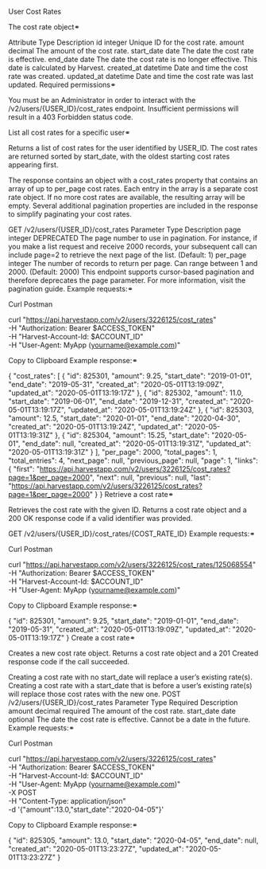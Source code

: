 User Cost Rates

The cost rate object⚭

Attribute	Type	Description
id	integer	Unique ID for the cost rate.
amount	decimal	The amount of the cost rate.
start_date	date	The date the cost rate is effective.
end_date	date	The date the cost rate is no longer effective. This date is calculated by Harvest.
created_at	datetime	Date and time the cost rate was created.
updated_at	datetime	Date and time the cost rate was last updated.
Required permissions⚭

You must be an Administrator in order to interact with the /v2/users/{USER_ID}/cost_rates endpoint. Insufficient permissions will result in a 403 Forbidden status code.

List all cost rates for a specific user⚭

Returns a list of cost rates for the user identified by USER_ID. The cost rates are returned sorted by start_date, with the oldest starting cost rates appearing first.

The response contains an object with a cost_rates property that contains an array of up to per_page cost rates. Each entry in the array is a separate cost rate object. If no more cost rates are available, the resulting array will be empty. Several additional pagination properties are included in the response to simplify paginating your cost rates.

GET /v2/users/{USER_ID}/cost_rates
Parameter	Type	Description
page	integer	DEPRECATED The page number to use in pagination. For instance, if you make a list request and receive 2000 records, your subsequent call can include page=2 to retrieve the next page of the list. (Default: 1)
per_page	integer	The number of records to return per page. Can range between 1 and 2000. (Default: 2000)
This endpoint supports cursor-based pagination and therefore deprecates the page parameter. For more information, visit the pagination guide.
Example requests:⚭

Curl
Postman
 
curl "https://api.harvestapp.com/v2/users/3226125/cost_rates" \
  -H "Authorization: Bearer $ACCESS_TOKEN" \
  -H "Harvest-Account-Id: $ACCOUNT_ID" \
  -H "User-Agent: MyApp (yourname@example.com)"


Copy to Clipboard
Example response:⚭

{
  "cost_rates": [
    {
      "id": 825301,
      "amount": 9.25,
      "start_date": "2019-01-01",
      "end_date": "2019-05-31",
      "created_at": "2020-05-01T13:19:09Z",
      "updated_at": "2020-05-01T13:19:17Z"
    },
    {
      "id": 825302,
      "amount": 11.0,
      "start_date": "2019-06-01",
      "end_date": "2019-12-31",
      "created_at": "2020-05-01T13:19:17Z",
      "updated_at": "2020-05-01T13:19:24Z"
    },
    {
      "id": 825303,
      "amount": 12.5,
      "start_date": "2020-01-01",
      "end_date": "2020-04-30",
      "created_at": "2020-05-01T13:19:24Z",
      "updated_at": "2020-05-01T13:19:31Z"
    },
    {
      "id": 825304,
      "amount": 15.25,
      "start_date": "2020-05-01",
      "end_date": null,
      "created_at": "2020-05-01T13:19:31Z",
      "updated_at": "2020-05-01T13:19:31Z"
    }
  ],
  "per_page": 2000,
  "total_pages": 1,
  "total_entries": 4,
  "next_page": null,
  "previous_page": null,
  "page": 1,
  "links": {
    "first": "https://api.harvestapp.com/v2/users/3226125/cost_rates?page=1&per_page=2000",
    "next": null,
    "previous": null,
    "last": "https://api.harvestapp.com/v2/users/3226125/cost_rates?page=1&per_page=2000"
  }
}
Retrieve a cost rate⚭

Retrieves the cost rate with the given ID. Returns a cost rate object and a 200 OK response code if a valid identifier was provided.

GET /v2/users/{USER_ID}/cost_rates/{COST_RATE_ID}
Example requests:⚭

Curl
Postman
 
curl "https://api.harvestapp.com/v2/users/3226125/cost_rates/125068554" \
  -H "Authorization: Bearer $ACCESS_TOKEN" \
  -H "Harvest-Account-Id: $ACCOUNT_ID" \
  -H "User-Agent: MyApp (yourname@example.com)"


Copy to Clipboard
Example response:⚭

{
  "id": 825301,
  "amount": 9.25,
  "start_date": "2019-01-01",
  "end_date": "2019-05-31",
  "created_at": "2020-05-01T13:19:09Z",
  "updated_at": "2020-05-01T13:19:17Z"
}
Create a cost rate⚭

Creates a new cost rate object. Returns a cost rate object and a 201 Created response code if the call succeeded.

Creating a cost rate with no start_date will replace a user’s existing rate(s).
Creating a cost rate with a start_date that is before a user’s existing rate(s) will replace those cost rates with the new one.
POST /v2/users/{USER_ID}/cost_rates
Parameter	Type	Required	Description
amount	decimal	required	The amount of the cost rate.
start_date	date	optional	The date the cost rate is effective. Cannot be a date in the future.
Example requests:⚭

Curl
Postman
 
curl "https://api.harvestapp.com/v2/users/3226125/cost_rates" \
  -H "Authorization: Bearer $ACCESS_TOKEN" \
  -H "Harvest-Account-Id: $ACCOUNT_ID" \
  -H "User-Agent: MyApp (yourname@example.com)" \
  -X POST \
  -H "Content-Type: application/json" \
  -d '{"amount":13.0,"start_date":"2020-04-05"}'


Copy to Clipboard
Example response:⚭

{
  "id": 825305,
  "amount": 13.0,
  "start_date": "2020-04-05",
  "end_date": null,
  "created_at": "2020-05-01T13:23:27Z",
  "updated_at": "2020-05-01T13:23:27Z"
}
